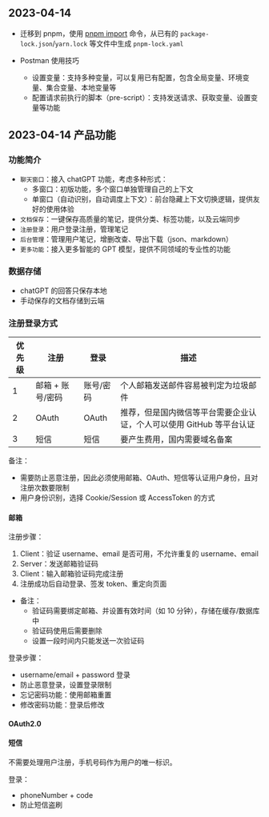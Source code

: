## 2023-04-14

- 迁移到 pnpm，使用 [pnpm import](https://pnpm.io/cli/import) 命令，从已有的 `package-lock.json`/`yarn.lock` 等文件中生成 `pnpm-lock.yaml`

- Postman 使用技巧
  - 设置变量：支持多种变量，可以复用已有配置，包含全局变量、环境变量、集合变量、本地变量等
  - 配置请求前执行的脚本（pre-script）：支持发送请求、获取变量、设置变量等功能

## 2023-04-14 产品功能

### 功能简介

- `聊天窗口`：接入 chatGPT 功能，考虑多种形式：
  - 多窗口：初版功能，多个窗口单独管理自己的上下文
  - 单窗口（自动识别，自动调度上下文）：前台隐藏上下文切换逻辑，提供友好的使用体验
- `文档保存`：一键保存高质量的笔记，提供分类、标签功能，以及云端同步
- `注册登录`：用户登录注册，管理笔记
- `后台管理`：管理用户笔记，增删改查、导出下载（json、markdown）
- `更多功能`：接入更多智能的 GPT 模型，提供不同领域的专业性的功能

### 数据存储

- chatGPT 的回答只保存本地
- 手动保存的文档存储到云端

### 注册登录方式

| 优先级 | 注册             | 登录      | 描述                                                                 |
| ------ | ---------------- | --------- | -------------------------------------------------------------------- |
| 1      | 邮箱 + 账号/密码 | 账号/密码 | 个人邮箱发送邮件容易被判定为垃圾邮件                                 |
| 2      | OAuth            | OAuth     | 推荐，但是国内微信等平台需要企业认证，个人可以使用 GitHub 等平台认证 |
| 3      | 短信             | 短信      | 要产生费用，国内需要域名备案                                         |

备注：

- 需要防止恶意注册，因此必须使用邮箱、OAuth、短信等认证用户身份，且对注册次数要限制
- 用户身份识别，选择 Cookie/Session 或 AccessToken 的方式

#### 邮箱

注册步骤：

1. Client：验证 username、email 是否可用，不允许重复的 username、email
2. Server：发送邮箱验证码
3. Client：输入邮箱验证码完成注册
4. 注册成功后自动登录、签发 token、重定向页面

- 备注：
  - 验证码需要绑定邮箱、并设置有效时间（如 10 分钟），存储在缓存/数据库中
  - 验证码使用后需要删除
  - 设置一段时间内只能发送一次验证码

登录步骤：

- username/email + password 登录
- 防止恶意登录，设置登录限制
- 忘记密码功能：使用邮箱重置
- 修改密码功能：登录后修改

#### OAuth2.0

#### 短信

不需要处理用户注册，手机号码作为用户的唯一标识。

登录：

- phoneNumber + code
- 防止短信盗刷

